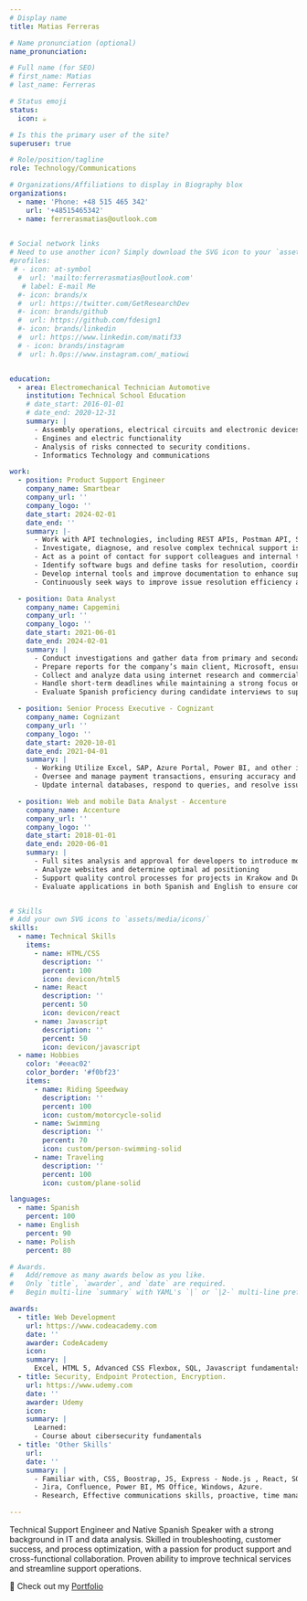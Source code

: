 ```yaml
---
# Display name
title: Matias Ferreras

# Name pronunciation (optional)
name_pronunciation: 

# Full name (for SEO)
# first_name: Matias
# last_name: Ferreras

# Status emoji
status:
  icon: ☕️

# Is this the primary user of the site?
superuser: true

# Role/position/tagline
role: Technology/Communications

# Organizations/Affiliations to display in Biography blox
organizations:
  - name: 'Phone: +48 515 465 342'
    url: '+48515465342'
  - name: ferrerasmatias@outlook.com
  

# Social network links
# Need to use another icon? Simply download the SVG icon to your `assets/media/icons/` folder.
#profiles:
 # - icon: at-symbol
  #  url: 'mailto:ferrerasmatias@outlook.com'
   # label: E-mail Me
  #- icon: brands/x
  #  url: https://twitter.com/GetResearchDev
  #- icon: brands/github
  #  url: https://github.com/fdesign1
  #- icon: brands/linkedin
  #  url: https://www.linkedin.com/matif33
  # - icon: brands/instagram
  #  url: h.0ps://www.instagram.com/_matiowi


education:
  - area: Electromechanical Technician Automotive
    institution: Technical School Education
    # date_start: 2016-01-01
    # date_end: 2020-12-31
    summary: |
      - Assembly operations, electrical circuits and electronic devices.
      - Engines and electric functionality
      - Analysis of risks connected to security conditions.
      - Informatics Technology and communications

work:
  - position: Product Support Engineer
    company_name: Smartbear
    company_url: ''
    company_logo: ''
    date_start: 2024-02-01
    date_end: ''
    summary: |-
      - Work with API technologies, including REST APIs, Postman API, Stoplight, SwaggerHub, Web Services API, and OpenAPI Specification. Assist with API troubleshooting and integration challenges.
      - Investigate, diagnose, and resolve complex technical support issues for external customers via email, GitHub, screen sharing, live chat, and other communication channels.
      - Act as a point of contact for support colleagues and internal teams, such as development, ensuring effective issue resolution and knowledge sharing.
      - Identify software bugs and define tasks for resolution, coordinating with the support team or engineering teams as needed.
      - Develop internal tools and improve documentation to enhance support processes and customer self-service capabilities.
      - Continuously seek ways to improve issue resolution efficiency and enhance customer support experiences.

  - position: Data Analyst  
    company_name: Capgemini
    company_url: ''
    company_logo: ''
    date_start: 2021-06-01
    date_end: 2024-02-01
    summary: |
      - Conduct investigations and gather data from primary and secondary sources. Utilize internal tools such as MS Office and Microsoft SQL Server for data analysis, cleansing, and verification.
      - Prepare reports for the company’s main client, Microsoft, ensuring accuracy and relevance.
      - Collect and analyze data using internet research and commercial database platforms to support business decisions.
      - Handle short-term deadlines while maintaining a strong focus on accuracy and detail.
      - Evaluate Spanish proficiency during candidate interviews to support recruitment processes.

  - position: Senior Process Executive - Cognizant
    company_name: Cognizant
    company_url: ''
    company_logo: ''
    date_start: 2020-10-01
    date_end: 2021-04-01
    summary: |
      - Working Utilize Excel, SAP, Azure Portal, Power BI, and other internal tools to extract and manage required documentation.
      - Oversee and manage payment transactions, ensuring accuracy and compliance with internal procedures
      - Update internal databases, respond to queries, and resolve issues to ensure data integrity and efficient operations.

  - position: Web and mobile Data Analyst - Accenture
    company_name: Accenture
    company_url: ''
    company_logo: ''
    date_start: 2018-01-01
    date_end: 2020-06-01
    summary: |
      - Full sites analysis and approval for developers to introduce monetizable advertisements.
      - Analyze websites and determine optimal ad positioning
      - Support quality control processes for projects in Krakow and Dublin
      - Evaluate applications in both Spanish and English to ensure compliance and functionality.


# Skills
# Add your own SVG icons to `assets/media/icons/`
skills:
  - name: Technical Skills
    items:
      - name: HTML/CSS
        description: ''
        percent: 100
        icon: devicon/html5
      - name: React
        description: ''
        percent: 50
        icon: devicon/react
      - name: Javascript
        description: ''
        percent: 50
        icon: devicon/javascript
  - name: Hobbies
    color: '#eeac02'
    color_border: '#f0bf23'
    items:
      - name: Riding Speedway
        description: ''
        percent: 100
        icon: custom/motorcycle-solid
      - name: Swimming
        description: ''
        percent: 70
        icon: custom/person-swimming-solid
      - name: Traveling
        description: ''
        percent: 100
        icon: custom/plane-solid

languages:
  - name: Spanish
    percent: 100
  - name: English
    percent: 90
  - name: Polish
    percent: 80

# Awards.
#   Add/remove as many awards below as you like.
#   Only `title`, `awarder`, and `date` are required.
#   Begin multi-line `summary` with YAML's `|` or `|2-` multi-line prefix and indent 2 spaces below.

awards:
  - title: Web Development
    url: https://www.codeacademy.com
    date: ''
    awarder: CodeAcademy
    icon: 
    summary: |
      Excel, HTML 5, Advanced CSS Flexbox, SQL, Javascript fundamentals.
  - title: Security, Endpoint Protection, Encryption.
    url: https://www.udemy.com
    date: ''
    awarder: Udemy
    icon: 
    summary: |
      Learned:
      - Course about cibersecurity fundamentals
  - title: 'Other Skills'
    url: 
    date: ''
    summary: |
      - Familiar with, CSS, Boostrap, JS, Express - Node.js , React, SQL, Visual Studio, GIT, Github, Gitlab.
      - Jira, Confluence, Power BI, MS Office, Windows, Azure.
      - Research, Effective communications skills, proactive, time management.

---
```

Technical Support Engineer and Native Spanish Speaker with a strong background in IT and data analysis. Skilled in troubleshooting, customer success, and process optimization, with a passion for product support and cross-functional collaboration. Proven ability to improve technical services and streamline support operations. 

🚀 Check out my [Portfolio](https://tu-link-aqui.com)










